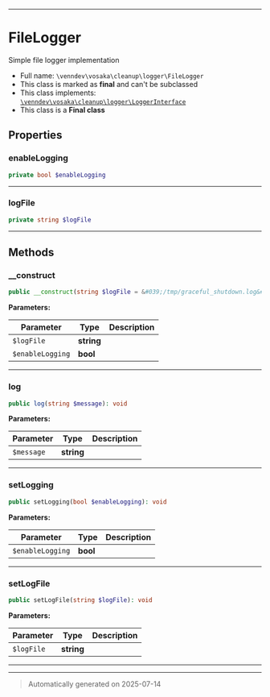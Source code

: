 ***

# FileLogger

Simple file logger implementation



* Full name: `\venndev\vosaka\cleanup\logger\FileLogger`
* This class is marked as **final** and can't be subclassed
* This class implements:
[`\venndev\vosaka\cleanup\logger\LoggerInterface`](./LoggerInterface.md)
* This class is a **Final class**



## Properties


### enableLogging



```php
private bool $enableLogging
```






***

### logFile



```php
private string $logFile
```






***

## Methods


### __construct



```php
public __construct(string $logFile = &#039;/tmp/graceful_shutdown.log&#039;, bool $enableLogging = false): mixed
```








**Parameters:**

| Parameter | Type | Description |
|-----------|------|-------------|
| `$logFile` | **string** |  |
| `$enableLogging` | **bool** |  |





***

### log



```php
public log(string $message): void
```








**Parameters:**

| Parameter | Type | Description |
|-----------|------|-------------|
| `$message` | **string** |  |





***

### setLogging



```php
public setLogging(bool $enableLogging): void
```








**Parameters:**

| Parameter | Type | Description |
|-----------|------|-------------|
| `$enableLogging` | **bool** |  |





***

### setLogFile



```php
public setLogFile(string $logFile): void
```








**Parameters:**

| Parameter | Type | Description |
|-----------|------|-------------|
| `$logFile` | **string** |  |





***


***
> Automatically generated on 2025-07-14
